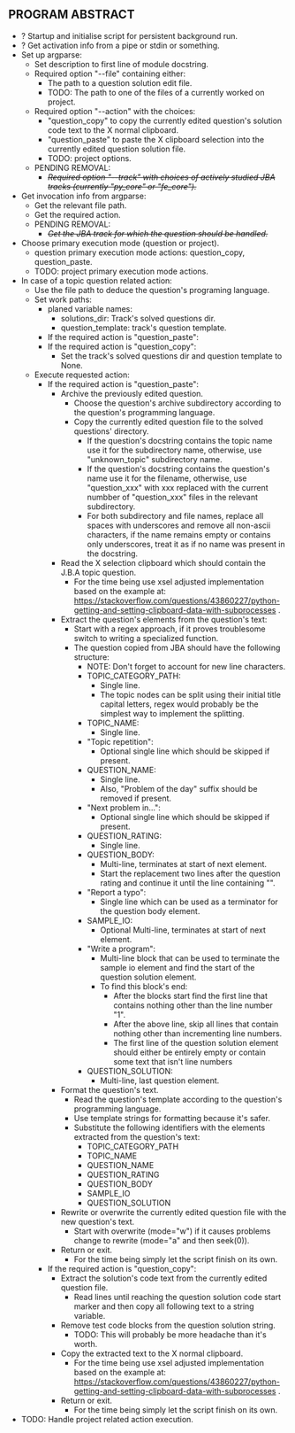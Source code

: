 ## PROGRAM ABSTRACT
 - ? Startup and initialise script for persistent background run.
 - ? Get activation info from a pipe or stdin or something.
 - Set up argparse:
   - Set description to first line of module docstring.
   - Required option "--file" containing either:
     - The path to a question solution edit file.
     - TODO: The path to one of the files of a currently worked on project.
   - Required option "--action" with the choices: 
     - "question_copy" to copy the currently edited question's solution code text to the X normal clipboard.
     - "question_paste" to paste the X clipboard selection into the currently edited question solution file.
     - TODO: project options.
   - PENDING REMOVAL:
     - _~~Required option "--track" with choices of actively studied JBA tracks (currently "py_core" or "fe_core").~~_
 - Get invocation info from argparse:
   - Get the relevant file path.
   - Get the required action.
   - PENDING REMOVAL:
     - _~~Get the JBA track for which the question should be handled.~~_
 - Choose primary execution mode (question or project).
   - question primary execution mode actions: question_copy, question_paste.
   - TODO: project primary execution mode actions.
 - In case of a topic question related action: 
   - Use the file path to deduce the question's programing language.
   - Set work paths:
     - planed variable names: 
       - solutions_dir: Track's solved questions dir.
       - question_template: track's question template.
     - If the required action is "question_paste":
     - If the required action is "question_copy":
       - Set the track's solved questions dir and question template to None.
   - Execute requested action: 
     - If the required action is "question_paste":
       - Archive the previously edited question.
         - Choose the question's archive subdirectory according to the question's programming language.
         - Copy the currently edited question file to the solved questions' directory.
           - If the question's docstring contains the topic name use it for the subdirectory name, otherwise, use "unknown_topic" subdirectory name.
           - If the question's docstring contains the question's name use it for the filename, otherwise, use "question_xxx" with xxx replaced with the current numbber of "question_xxx" files in the relevant subdirectory.
           - For both subdirectory and file names, replace all spaces with underscores and remove all non-ascii characters, if the name remains empty or contains only underscores, treat it as if no name was present in the docstring.
       - Read the X selection clipboard which should contain
         the J.B.A topic question.
         - For the time being use xsel adjusted implementation based on the example at: https://stackoverflow.com/questions/43860227/python-getting-and-setting-clipboard-data-with-subprocesses .
       - Extract the question's elements from the question's text:
         - Start with a regex approach, if it proves troublesome switch to writing a specialized function.
         - The question copied from JBA should have the following structure:
           - NOTE: Don't forget to account for new line characters.
           - TOPIC_CATEGORY_PATH:
             - Single line.
             - The topic nodes can be split using their initial title capital letters, regex would probably be the simplest way to implement the splitting.
           - TOPIC_NAME:
             - Single line.
           - "Topic repetition":
             - Optional single line which should be skipped if present.
           - QUESTION_NAME:
             - Single line.
             - Also, "Problem of the day" suffix should be removed if present.
           - "Next problem in...":
             - Optional single line which should be skipped if present.
           - QUESTION_RATING:
             - Single line.
           - QUESTION_BODY:
             - Multi-line, terminates at start of next element.
             - Start the replacement two lines after the question
               rating and continue it until the line containing
               "".
           - "Report a typo":
             - Single line which can be used as a terminator for the question body element.
           - SAMPLE_IO:
             - Optional Multi-line, terminates at start of next element.
           - "Write a program":
             - Multi-line block that can be used to terminate the sample io element and find the start of the question solution element.
             - To find this block's end:
               - After the blocks start find the first line that contains nothing other than the line number "1".
               - After the above line, skip all lines that contain nothing other than incrementing line numbers.
               - The first line of the question solution element should either be entirely empty or contain some text that isn't line numbers
           - QUESTION_SOLUTION:
             - Multi-line, last question element.
       - Format the question's text.
         - Read the question's template according to the question's programming language.
         - Use template strings for formatting because it's safer.
         - Substitute the following identifiers with the elements extracted from the question's text:
           - TOPIC_CATEGORY_PATH
           - TOPIC_NAME
           - QUESTION_NAME
           - QUESTION_RATING
           - QUESTION_BODY
           - SAMPLE_IO
           - QUESTION_SOLUTION
       - Rewrite or overwrite the currently edited question file
         with the new question's text.
         - Start with overwrite (mode="w") if it causes problems
           change to rewrite (mode="a" and then seek(0)).
       - Return or exit.
         - For the time being simply let the script finish on its own.
     - If the required action is "question_copy":
       - Extract the solution's code text from the currently edited question file.
         - Read lines until reaching the question solution code start marker and then copy all following text to a string variable.
       - Remove test code blocks from the question solution string.
         - TODO: This will probably be more headache than it's worth.
       - Copy the extracted text to the X normal clipboard.
         - For the time being use xsel adjusted implementation based on the example at: https://stackoverflow.com/questions/43860227/python-getting-and-setting-clipboard-data-with-subprocesses .
       - Return or exit.
         - For the time being simply let the script finish on its own.
 - TODO: Handle project related action execution.
